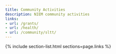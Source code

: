 ```yaml
---
title: Community Activities
description: NIEM community activities
links:
- url: /grants/
- url: /health/
- url: /community/sltt/
---
```


{% include section-list.html sections=page.links %}
